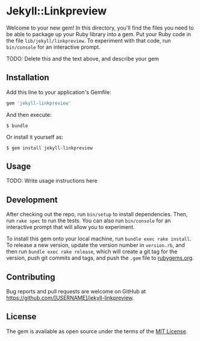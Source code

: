 # Jekyll::Linkpreview

Welcome to your new gem! In this directory, you'll find the files you need to be able to package up your Ruby library into a gem. Put your Ruby code in the file `lib/jekyll/linkpreview`. To experiment with that code, run `bin/console` for an interactive prompt.

TODO: Delete this and the text above, and describe your gem

## Installation

Add this line to your application's Gemfile:

```ruby
gem 'jekyll-linkpreview'
```

And then execute:

    $ bundle

Or install it yourself as:

    $ gem install jekyll-linkpreview

## Usage

TODO: Write usage instructions here

## Development

After checking out the repo, run `bin/setup` to install dependencies. Then, run `rake spec` to run the tests. You can also run `bin/console` for an interactive prompt that will allow you to experiment.

To install this gem onto your local machine, run `bundle exec rake install`. To release a new version, update the version number in `version.rb`, and then run `bundle exec rake release`, which will create a git tag for the version, push git commits and tags, and push the `.gem` file to [rubygems.org](https://rubygems.org).

## Contributing

Bug reports and pull requests are welcome on GitHub at https://github.com/[USERNAME]/jekyll-linkpreview.

## License

The gem is available as open source under the terms of the [MIT License](https://opensource.org/licenses/MIT).
